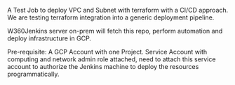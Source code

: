 A Test Job to deploy VPC and Subnet with terraform with a CI/CD approach. We are testing terraform integration into a generic deployment pipeline.

W360Jenkins server on-prem will fetch this repo, perform automation and deploy infrastructure in GCP.

Pre-requisite:
A GCP Account with one Project.
Service Account with computing and network admin role attached, need to attach this service account to authorize the Jenkins machine to deploy the resources programmatically.
